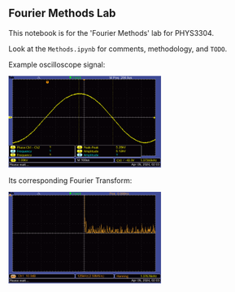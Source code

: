 ## Fourier Methods Lab

This notebook is for the 'Fourier Methods' lab for PHYS3304. 

Look at the `Methods.ipynb` for comments, methodology, and `TODO`.

Example oscilloscope signal:

<img src='Data/ALL0044/F0044TEK.BMP' width='300'>

Its corresponding Fourier Transform:

<img src='Data/ALL0045/F0045TEK.BMP' width='300'>